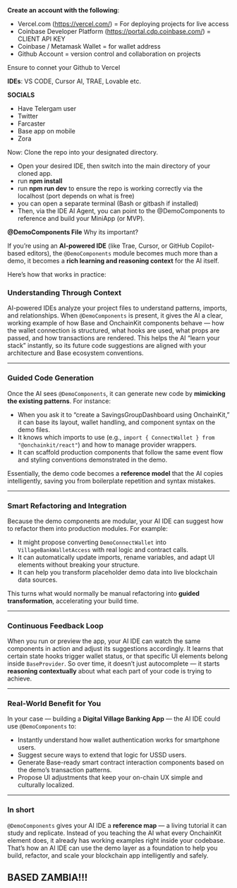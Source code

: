**Create an account with the following**:
- Vercel.com (https://vercel.com/) = For deploying projects for live access
- Coinbase Developer Platform (https://portal.cdp.coinbase.com/) = CLIENT API KEY
- Coinbase / Metamask Wallet = for wallet address
- Github Account = version control and collaboration on projects

Ensure to connet your Github to Vercel

**IDEs**: VS CODE, Cursor AI, TRAE, Lovable etc.

**SOCIALS**
- Have Telergam user
- Twitter
- Farcaster
- Base app on mobile
- Zora

Now: Clone the repo into your designated directory.
- Open your desired IDE, then switch into the main directory of your cloned app.
- run **npm install**
- run **npm run dev** to ensure the repo is working correctly via the localhost (port depends on what is free)
- you can open a separate terminal (Bash or gitbash if installed)
- Then, via the IDE AI Agent, you can point to the @DemoComponents to reference and build your MiniApp (or MVP).

**@DemoComponents File** Why its important?

If you’re using an **AI-powered IDE** (like Trae, Cursor, or GitHub Copilot-based editors),
the `@DemoComponents` module becomes much more than a demo, it becomes a **rich learning and reasoning context** for the AI itself. 

Here’s how that works in practice:

### Understanding Through Context

AI-powered IDEs analyze your project files to understand patterns, imports, and relationships. When `@DemoComponents` is present,
it gives the AI a clear, working example of how Base and OnchainKit components behave — how the wallet connection is structured,
what hooks are used, what props are passed, and how transactions are rendered. This helps the AI “learn your stack” instantly,
so its future code suggestions are aligned with your architecture and Base ecosystem conventions.

--------------------------------------------------------------------------------------------------------------------------------
### Guided Code Generation

Once the AI sees `@DemoComponents`, it can generate new code by **mimicking the existing patterns**. For instance:

* When you ask it to “create a SavingsGroupDashboard using OnchainKit,” it can base its layout, wallet handling, and component syntax on the demo files.
* It knows which imports to use (e.g., `import { ConnectWallet } from "@onchainkit/react"`) and how to manage provider wrappers.
* It can scaffold production components that follow the same event flow and styling conventions demonstrated in the demo.

Essentially, the demo code becomes a **reference model** that the AI copies intelligently, saving you from boilerplate repetition and syntax mistakes.

--------------------------------------------------------------------------------------------------------------------------------

### Smart Refactoring and Integration

Because the demo components are modular, your AI IDE can suggest how to refactor them into production modules. For example:

* It might propose converting `DemoConnectWallet` into `VillageBankWalletAccess` with real logic and contract calls.
* It can automatically update imports, rename variables, and adapt UI elements without breaking your structure.
* It can help you transform placeholder demo data into live blockchain data sources.

This turns what would normally be manual refactoring into **guided transformation**, accelerating your build time.

--------------------------------------------------------------------------------------------------------------------------------

### Continuous Feedback Loop

When you run or preview the app, your AI IDE can watch the same components in action and adjust its suggestions accordingly.
It learns that certain state hooks trigger wallet status, or that specific UI elements belong inside `BaseProvider`. So over time,
it doesn’t just autocomplete — it starts **reasoning contextually** about what each part of your code is trying to achieve.

--------------------------------------------------------------------------------------------------------------------------------

### Real-World Benefit for You

In your case — building a **Digital Village Banking App** — the AI IDE could use `@DemoComponents` to:

* Instantly understand how wallet authentication works for smartphone users.
* Suggest secure ways to extend that logic for USSD users.
* Generate Base-ready smart contract interaction components based on the demo’s transaction patterns.
* Propose UI adjustments that keep your on-chain UX simple and culturally localized.

--------------------------------------------------------------------------------------------------------------------------------

### In short

`@DemoComponents` gives your AI IDE a **reference map** — a living tutorial it can study and replicate. Instead of you teaching the
AI what every OnchainKit element does, it already has working examples right inside your codebase. That’s how an AI IDE can use the
demo layer as a foundation to help you build, refactor, and scale your blockchain app intelligently and safely.


## BASED ZAMBIA!!!
